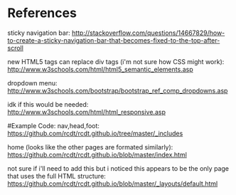# References
sticky navigation bar:
http://stackoverflow.com/questions/14667829/how-to-create-a-sticky-navigation-bar-that-becomes-fixed-to-the-top-after-scroll

new HTML5 tags can replace div tags
(i'm not sure how CSS might work):
http://www.w3schools.com/html/html5_semantic_elements.asp

dropdown menu:
http://www.w3schools.com/bootstrap/bootstrap_ref_comp_dropdowns.asp

idk if this would be needed:
http://www.w3schools.com/html/html_responsive.asp



#Example Code:
nav,head,foot:
https://github.com/rcdt/rcdt.github.io/tree/master/_includes

home (looks like the other pages are formated similarly):
https://github.com/rcdt/rcdt.github.io/blob/master/index.html

not sure if i'll need to add this but i noticed this appears to be the only
page that uses the full HTML structure:
https://github.com/rcdt/rcdt.github.io/blob/master/_layouts/default.html
